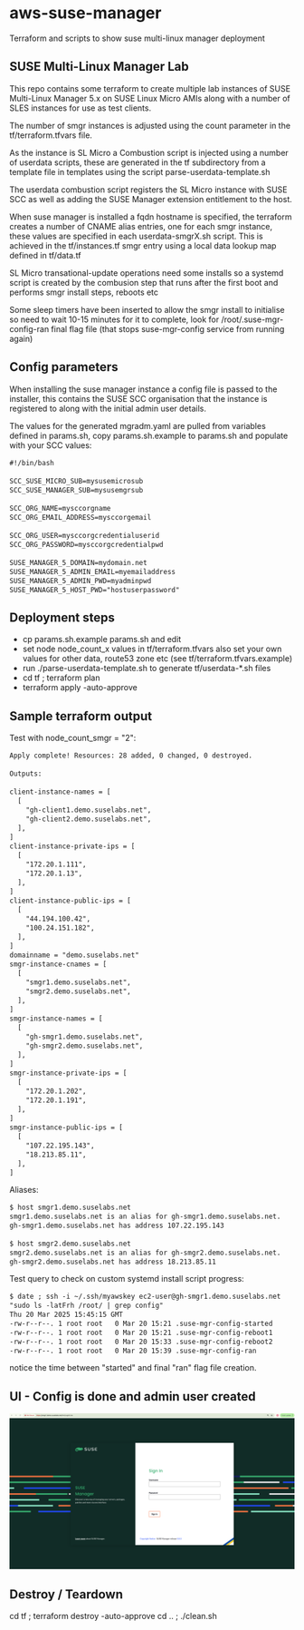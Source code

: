 # aws-suse-manager
Terraform and scripts to show suse multi-linux manager deployment

## SUSE Multi-Linux Manager Lab
This repo contains some terraform to create multiple lab instances of SUSE Multi-Linux Manager 5.x on SUSE Linux Micro AMIs along with a number of SLES instances for use as test clients.  

The number of smgr instances is adjusted using the count parameter in the tf/terraform.tfvars file.  

As the instance is SL Micro a Combustion script is injected using a number of userdata scripts, these are generated in the tf subdirectory from a template file in templates using the script parse-userdata-template.sh  

The userdata combustion script registers the SL Micro instance with SUSE SCC as well as adding the SUSE Manager extension entitlement to the host.  

When suse manager is installed a fqdn hostname is specified, the terraform creates a number of CNAME alias entries, one for each smgr instance, these values are specified in each userdata-smgrX.sh script.  This is achieved in the tf/instances.tf smgr entry using a local data lookup map defined in tf/data.tf  

SL Micro transational-update operations need some installs so a systemd script is created by the combusion step that runs after the first boot and performs smgr install steps, reboots etc  

Some sleep timers have been inserted to allow the smgr install to initialise so need to wait 10-15 minutes for it to complete, look for /root/.suse-mgr-config-ran final flag file (that stops suse-mgr-config service from running again)  

## Config parameters
When installing the suse manager instance a config file is passed to the installer, this contains the SUSE SCC organisation that the instance is registered to along with the initial admin user details.

The values for the generated mgradm.yaml are pulled from variables defined in params.sh, copy params.sh.example to params.sh and populate with your SCC values:  

```
#!/bin/bash

SCC_SUSE_MICRO_SUB=mysusemicrosub
SCC_SUSE_MANAGER_SUB=mysusemgrsub

SCC_ORG_NAME=mysccorgname
SCC_ORG_EMAIL_ADDRESS=mysccorgemail

SCC_ORG_USER=mysccorgcredentialuserid
SCC_ORG_PASSWORD=mysccorgcredentialpwd

SUSE_MANAGER_5_DOMAIN=mydomain.net
SUSE_MANAGER_5_ADMIN_EMAIL=myemailaddress
SUSE_MANAGER_5_ADMIN_PWD=myadminpwd
SUSE_MANAGER_5_HOST_PWD="hostuserpassword"
```

## Deployment steps
- cp params.sh.example params.sh and edit
- set node node_count_x values in tf/terraform.tfvars also set your own values for other data, route53 zone etc (see tf/terraform.tfvars.example)
- run ./parse-userdata-template.sh to generate tf/userdata-*.sh files
- cd tf ; terraform plan
- terraform apply -auto-approve

## Sample terraform output
Test with node_count_smgr = "2":  
```
Apply complete! Resources: 28 added, 0 changed, 0 destroyed.

Outputs:

client-instance-names = [
  [
    "gh-client1.demo.suselabs.net",
    "gh-client2.demo.suselabs.net",
  ],
]
client-instance-private-ips = [
  [
    "172.20.1.111",
    "172.20.1.13",
  ],
]
client-instance-public-ips = [
  [
    "44.194.100.42",
    "100.24.151.182",
  ],
]
domainname = "demo.suselabs.net"
smgr-instance-cnames = [
  [
    "smgr1.demo.suselabs.net",
    "smgr2.demo.suselabs.net",
  ],
]
smgr-instance-names = [
  [
    "gh-smgr1.demo.suselabs.net",
    "gh-smgr2.demo.suselabs.net",
  ],
]
smgr-instance-private-ips = [
  [
    "172.20.1.202",
    "172.20.1.191",
  ],
]
smgr-instance-public-ips = [
  [
    "107.22.195.143",
    "18.213.85.11",
  ],
]
```

Aliases:  
```
$ host smgr1.demo.suselabs.net
smgr1.demo.suselabs.net is an alias for gh-smgr1.demo.suselabs.net.
gh-smgr1.demo.suselabs.net has address 107.22.195.143

$ host smgr2.demo.suselabs.net
smgr2.demo.suselabs.net is an alias for gh-smgr2.demo.suselabs.net.
gh-smgr2.demo.suselabs.net has address 18.213.85.11
```

Test query to check on custom systemd install script progress:  
```
$ date ; ssh -i ~/.ssh/myawskey ec2-user@gh-smgr1.demo.suselabs.net "sudo ls -latFrh /root/ | grep config"
Thu 20 Mar 2025 15:45:15 GMT
-rw-r--r--. 1 root root   0 Mar 20 15:21 .suse-mgr-config-started
-rw-r--r--. 1 root root   0 Mar 20 15:21 .suse-mgr-config-reboot1
-rw-r--r--. 1 root root   0 Mar 20 15:33 .suse-mgr-config-reboot2
-rw-r--r--. 1 root root   0 Mar 20 15:39 .suse-mgr-config-ran
```
notice the time between "started" and final "ran" flag file creation.

## UI - Config is done and admin user created

![smgr-login](./assets/suse-mgr-login-screen.png)
  
  
## Destroy / Teardown 
cd tf ; terraform destroy -auto-approve
cd .. ; ./clean.sh
  



